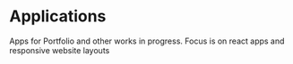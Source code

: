 # Applications
Apps for Portfolio and other works in progress. Focus is on react apps and responsive website layouts
